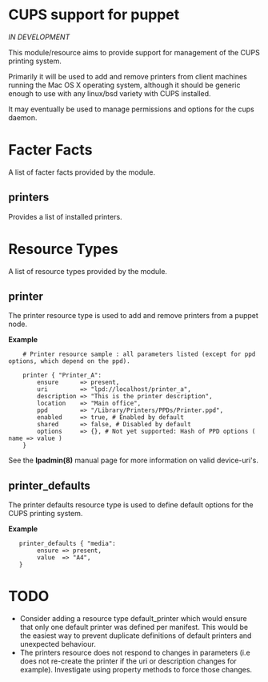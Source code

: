 CUPS support for puppet
=======================

*IN DEVELOPMENT*

This module/resource aims to provide support for management of the CUPS printing system.

Primarily it will be used to add and remove printers from client machines running the Mac OS X operating system,
although it should be generic enough to use with any linux/bsd variety with CUPS installed.

It may eventually be used to manage permissions and options for the cups daemon.


Facter Facts
============

A list of facter facts provided by the module.

printers
--------

Provides a list of installed printers.


Resource Types
==============

A list of resource types provided by the module.

printer
-------

The printer resource type is used to add and remove printers from a puppet node.

__Example__

```
    # Printer resource sample : all parameters listed (except for ppd options, which depend on the ppd).

    printer { "Printer_A":
        ensure      => present,
        uri         => "lpd://localhost/printer_a",
        description => "This is the printer description",
        location    => "Main office",
        ppd         => "/Library/Printers/PPDs/Printer.ppd",
        enabled     => true, # Enabled by default
        shared      => false, # Disabled by default
        options     => {}, # Not yet supported: Hash of PPD options ( name => value )
    }
```

See the __lpadmin(8)__  manual page for more information on valid device-uri's.

printer_defaults
----------------

The printer defaults resource type is used to define default options for the CUPS printing system.

__Example__


```
   printer_defaults { "media":
        ensure => present,
        value  => "A4",
   }
```


TODO
====

+ Consider adding a resource type default_printer which would ensure that only one default printer was defined per
manifest. This would be the easiest way to prevent duplicate definitions of default printers and unexpected behaviour.
+ The printers resource does not respond to changes in parameters (i.e does not re-create the printer if the uri or
description changes for example). Investigate using property methods to force those changes.